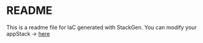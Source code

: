 # README
This is a readme file for IaC generated with StackGen.
You can modify your appStack -> [here](http://main.dev.stackgen.com/appstacks/3193a9d6-309c-4441-9e3e-4ac4bb1f6b79)
